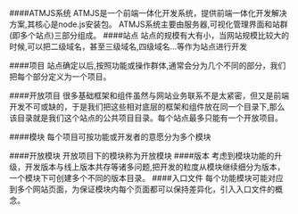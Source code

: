 ####ATMJS系统
ATMJS是一个前端一体化开发系统，提供前端一体化开发解决方案,其核心是node.js安装包。
ATMJS系统主要由服务器,可视化管理界面和站群(即多个站点)三部分组成。
####站点
站点的规模有大有小，当网站规模比较大的时候,可以把二级域名，甚至三级域名,四级域名...等作为站点进行开发

####项目
站点确定以后,按照功能或操作群体,通常会分为几个不同的部分，我们把每个部分定义为一个项目。

####开放项目
很多基础框架和组件虽然与网站业务联系不是太紧密，但又是前端开发不可或缺的，于是我们把这些相对底层的框架和组件放在同一个目录下,那么该目录就是我们这个站点的公共项目目录。每个站点最多只能有一个开放项目。

####模块
每个项目可按功能或开发者的意愿分为多个模块

####开放模块
开放项目下的模块称为开放模块
####版本
考虑到模块功能的升级，开发版本与线上版本共存等诸多问题,把开发的粒度从模块继续细分为版本，一个模块下可创建多个不同的版本目录。
####入口文件
每个功能模块可能对应到多个网站页面，为保证模块内每个页面都可以保持差异化，引入入口文件的概念。
